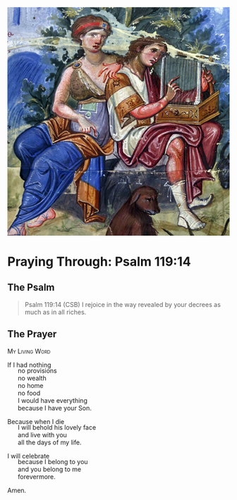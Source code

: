 <img class="intro-right" src="art-paris-psalter.jpg">

<style>
  li {list-style-type: none;}
  p + ul {
    margin-top: -18px;
}
</style>

# Praying Through: Psalm 119:14

## The Psalm

>Psalm 119:14 (CSB) I rejoice in the way revealed by your decrees as much as in all riches.

## The Prayer

<div style="font-variant: small-caps;">
My Living Word
</div>

If I had nothing
* no provisions
* no wealth
* no home
* no food
* I would have everything
* because I have your Son.

Because when I die
* I will behold his lovely face
* and live with you
* all the days of my life.

I will celebrate
* because I belong to you
* and you belong to me
* forevermore.

Amen.
